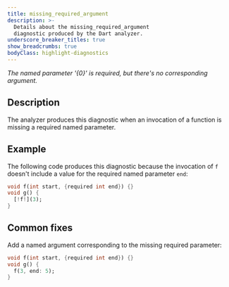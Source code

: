 ```yaml
---
title: missing_required_argument
description: >-
  Details about the missing_required_argument
  diagnostic produced by the Dart analyzer.
underscore_breaker_titles: true
show_breadcrumbs: true
bodyClass: highlight-diagnostics
---
```


_The named parameter '{0}' is required, but there's no corresponding argument._

## Description

The analyzer produces this diagnostic when an invocation of a function is
missing a required named parameter.

## Example

The following code produces this diagnostic because the invocation of `f`
doesn't include a value for the required named parameter `end`:

```dart
void f(int start, {required int end}) {}
void g() {
  [!f!](3);
}
```

## Common fixes

Add a named argument corresponding to the missing required parameter:

```dart
void f(int start, {required int end}) {}
void g() {
  f(3, end: 5);
}
```
